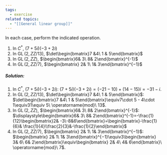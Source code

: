 ```yaml
---
tags:
  - exercise
related topics:
  - "[[General linear group]]"
---
```

In each case, perform the indicated operation.
1. In $C^*$, $(7 + 5i)(−3 + 2i)$
2. In $\operatorname{GL}(2, ZZ/13)$, $\det\begin{bmatrix}7 &4\ 1 & 5\end{bmatrix}$
3. In $\operatorname{GL}(2, ZZ)$, $\begin{bmatrix}6& 3\ 8& 2\end{bmatrix}^{-1}$
4. In $\operatorname{GL}(2, ZZ/7)$, $\begin{bmatrix} 2& 1\ 1& 3\end{bmatrix}^{−1}$
##### Solution:
1. In $C^*$, $(7 + 5i)(−3 + 2i)$:
	$(7 + 5i)(−3 + 2i)=(-21-10)+(14-15)i=-31-i$.
2. In $\operatorname{GL}(2, ZZ/13)$, $\det\begin{bmatrix}7 &4\ 1 & 5\end{bmatrix}$:
	$\det\begin{bmatrix}7 &4\ 1 & 5\end{bmatrix}\equiv7\cdot 5 - 4\cdot 1\equiv31\equiv 5\ \operatorname{mod}\ 13$.
3. In $\operatorname{GL}(2, ZZ)$, $\begin{bmatrix}6& 3\ 8& 2\end{bmatrix}^{-1}$:
	$\displaystyle\begin{bmatrix}6& 3\ 8& 2\end{bmatrix}^{-1}=-\frac{1}{12}\begin{bmatrix}2& -3\-8&6\end{bmatrix}=\begin{bmatrix}-\frac{1}{6}& \frac{1}{4}\\frac{2}{3}&-\frac{1}{2}\end{bmatrix}$ 
4. In $\operatorname{GL}(2, ZZ/7)$, $\begin{bmatrix} 2& 1\ 1& 3\end{bmatrix}^{−1}$:
	$\begin{bmatrix} 2& 1\ 1& 3\end{bmatrix}^{−1}\equiv3\begin{bmatrix} 3& 6\ 6& 2\end{bmatrix}\equiv\begin{bmatrix} 2& 4\ 4& 6\end{bmatrix}\ \operatorname{mod}\ 7$.